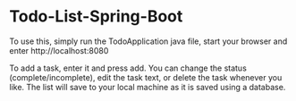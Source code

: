 # Todo-List-Spring-Boot
To use this, simply run the TodoApplication java file, start your browser and enter http://localhost:8080

To add a task, enter it and press add. You can change the status (complete/incomplete), edit the task text, or delete the task whenever you like.
The list will save to your local machine as it is saved using a database.
